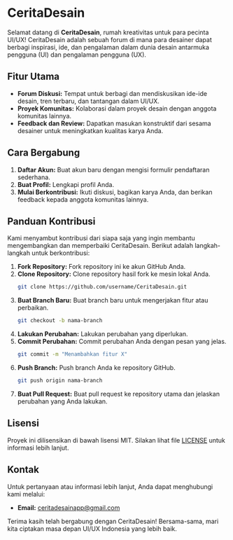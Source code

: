 # CeritaDesain





Selamat datang di **CeritaDesain**, rumah kreativitas untuk para pecinta UI/UX! CeritaDesain adalah sebuah forum di mana para desainer dapat berbagi inspirasi, ide, dan pengalaman dalam dunia desain antarmuka pengguna (UI) dan pengalaman pengguna (UX).



## Fitur Utama

- **Forum Diskusi:** Tempat untuk berbagi dan mendiskusikan ide-ide desain, tren terbaru, dan tantangan dalam UI/UX.
- **Proyek Komunitas:** Kolaborasi dalam proyek desain dengan anggota komunitas lainnya.
- **Feedback dan Review:** Dapatkan masukan konstruktif dari sesama desainer untuk meningkatkan kualitas karya Anda.

## Cara Bergabung

1. **Daftar Akun:** Buat akun baru dengan mengisi formulir pendaftaran sederhana.
2. **Buat Profil:** Lengkapi profil Anda.
3. **Mulai Berkontribusi:** Ikuti diskusi, bagikan karya Anda, dan berikan feedback kepada anggota komunitas lainnya.

## Panduan Kontribusi

Kami menyambut kontribusi dari siapa saja yang ingin membantu mengembangkan dan memperbaiki CeritaDesain. Berikut adalah langkah-langkah untuk berkontribusi:

1. **Fork Repository:** Fork repository ini ke akun GitHub Anda.
2. **Clone Repository:** Clone repository hasil fork ke mesin lokal Anda.
    ```bash
    git clone https://github.com/username/CeritaDesain.git
    ```
3. **Buat Branch Baru:** Buat branch baru untuk mengerjakan fitur atau perbaikan.
    ```bash
    git checkout -b nama-branch
    ```
4. **Lakukan Perubahan:** Lakukan perubahan yang diperlukan.
5. **Commit Perubahan:** Commit perubahan Anda dengan pesan yang jelas.
    ```bash
    git commit -m "Menambahkan fitur X"
    ```
6. **Push Branch:** Push branch Anda ke repository GitHub.
    ```bash
    git push origin nama-branch
    ```
7. **Buat Pull Request:** Buat pull request ke repository utama dan jelaskan perubahan yang Anda lakukan.

## Lisensi

Proyek ini dilisensikan di bawah lisensi MIT. Silakan lihat file [LICENSE](LICENSE) untuk informasi lebih lanjut.

## Kontak

Untuk pertanyaan atau informasi lebih lanjut, Anda dapat menghubungi kami melalui:

- **Email:** ceritadesainapp@gmail.com

Terima kasih telah bergabung dengan CeritaDesain! Bersama-sama, mari kita ciptakan masa depan UI/UX Indonesia yang lebih baik.
